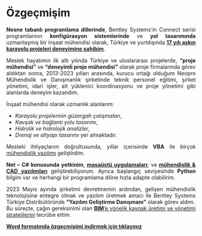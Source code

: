 # Özgeçmişim
<div style="text-align: justify;">

**Nesne tabanlı programlama dillerinde**,  Bentley Systems’in Connect serisi programlarının **konfigürasyon sistemlerinde** ve **yol tasarımında** uzmanlaşmış bir inşaat mühendisi olarak, Türkiye ve yurtdışında [**17 yılı aşkın karayolu projeleri deneyimine sahibim**](../civil_engineer_portfolio/civil_projects).  

Meslek hayatımın ilk altı yılında Türkiye ve uluslararası projelerde, **“proje mühendisi”** ve **“deneyimli proje mühendisi”** olarak proje firmalarında görev aldıktan sonra, 2013-2023 yılları arasında, kurucu ortağı olduğum Neopro Mühendislik ve Danışmanlık şirketinde teknik personel eğitimi, şirket yönetimi, idari işler, alt yüklenici koordinasyonu ve proje yönetimi gibi alanlarda deneyim kazandım.

İnşaat mühendisi olarak uzmanlık alanlarım:  
- *Karayolu projelerinin güzergah çalışmaları*,  
- *Kavşak ve bağlantı yolu tasarımı*,  
- *Hidrolik ve hidrolojik analizler*,  
- *Drenaj ve altyapı tasarımı* yer almaktadır.  

Mesleki ihtiyaçlarım doğrultusunda, yıllar içerisinde **VBA** ile birçok [mühendislik yazılımı](../select_series_softwares/index) geliştirdim.  

**Net – C# konusunda yetkinim**, [**masaüstü uygulamaları**](../desktop_applications/index); ve [**mühendislik & CAD yazılımları**](../connect_series_add_ins/index)  geliştirebiliyorum. Ayrıca başlangıç seviyesinde **Python** bilgim var ve herhangi bir programlama diline hızla adapte olabilirim.  

2023 Mayıs ayında şirketimi devretmemin ardından, gelişen mühendislik teknolojisine entegre olmak ve yazılım üretmek amacı ile Bentley Systems Türkiye Distribütöründe **“Yazılım Geliştirme Danışmanı”** olarak görev aldım.  
Bu süreçte, çağın gereksinimi olan [**BIM**’e yönelik kaynak üretimi ve yönetimi stratejilerini](../connect_series_background/bentley_systems_distributor) tecrübe ettim.

<a href="https://drive.google.com/uc?export=download&id=1-bD7MdI8iFYGq8j7QGK4YdJuHaXz4OPL" download><strong>Word formatında özgeçmişimi indirmek için tıklayınız</strong></a>

</div>


